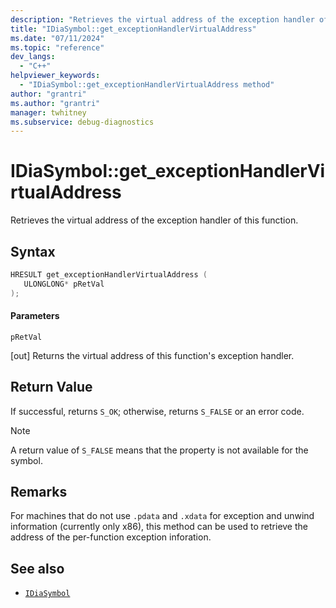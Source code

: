 ```yaml
---
description: "Retrieves the virtual address of the exception handler of this function."
title: "IDiaSymbol::get_exceptionHandlerVirtualAddress"
ms.date: "07/11/2024"
ms.topic: "reference"
dev_langs:
  - "C++"
helpviewer_keywords:
  - "IDiaSymbol::get_exceptionHandlerVirtualAddress method"
author: "grantri"
ms.author: "grantri"
manager: twhitney
ms.subservice: debug-diagnostics
---
```

# IDiaSymbol::get_exceptionHandlerVirtualAddress

Retrieves the virtual address of the exception handler of this function.

## Syntax

```C++
HRESULT get_exceptionHandlerVirtualAddress ( 
   ULONGLONG* pRetVal
);
```

#### Parameters

 `pRetVal`

[out] Returns the virtual address of this function's exception handler.

## Return Value

 If successful, returns `S_OK`; otherwise, returns `S_FALSE` or an error code.

> [!NOTE]
> A return value of `S_FALSE` means that the property is not available for the symbol.

## Remarks

For machines that do not use `.pdata` and `.xdata` for exception and unwind information (currently only x86), this method can be used to retrieve the address of the per-function exception inforation.

## See also

- [`IDiaSymbol`](../../debugger/debug-interface-access/idiasymbol.md)
